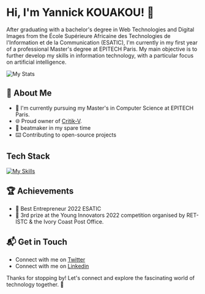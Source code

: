 # Hi, I'm Yannick KOUAKOU! 👋

After graduating with a bachelor's degree in Web Technologies and Digital Images from the École Supérieure Africaine des Technologies de l'Information et de la Communication (ESATIC), I'm currently in my first year of a professional Master's degree at EPITECH Paris. My main objective is to further develop my skills in information technology, with a particular focus on artificial intelligence.

![My Stats](https://github-readme-stats.vercel.app/api?username=yannick2009&theme=vue-dark&show_icons=true&hide_border=true&count_private=true)

## 🚀 About Me

- 🔭 I'm currently pursuing my Master's in Computer Science at EPITECH Paris.
- 🌐 Proud owner of [Critik-V](https://github.com/Critik-V).
- 🎹 beatmaker in my spare time
- ⌨️ Contributing to open-source projects

## Tech Stack

[![My Skills](https://skillicons.dev/icons?i=go,js,ts,python,html,css,nodejs,bun,deno,express,nest,elysia,vite,react,solidjs,vue,pug,markdown,sass,tailwindcss,postgresql,mongodb,sqlite,redis,supabase,firebase,prisma,docker,nix,nginx,ansible,githubactions,aws,googlecloud,azure,git,github,npm,pnpm,vitest,postman,vscode,figma,ai,ps)](https://skillicons.dev)

## 🏆 Achievements

- 🌟 Best Entrepreneur 2022 ESATIC
- 🌟 3rd prize at the Young Innovators 2022 competition organised by RET-ISTC & the Ivory Coast Post Office.

## 📬 Get in Touch

- Connect with me on [Twitter](https://twitter.com/home?lang=fr)
- Connect with me on [Linkedin](https://www.linkedin.com/in/yannick-k-946970200/)

Thanks for stopping by! Let's connect and explore the fascinating world of technology together. 🚀
